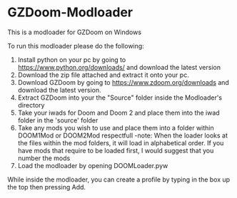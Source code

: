 # GZDoom-Modloader
This is a modloader for GZDoom on Windows

To run this modloader please do the following:
  1. Install python on your pc by going to https://www.python.org/downloads/ and download the latest version
  2. Download the zip file attached and extract it onto your pc. 
  3. Download GZDoom by going to https://www.zdoom.org/downloads and download the latest version. 
  4. Extract GZDoom into your the "Source" folder inside the Modloader's directory
  5. Take your iwads for Doom and Doom 2 and place them into the iwad folder in the 'source' folder
  6. Take any mods you wish to use and place them into a folder within DOOM1Mod or DOOM2Mod respectfull
    -note: When the loader looks at the files within the mod folders, it will load in alphabetical order. If you have mods that require to be loaded first, I would suggest that you number the mods
  7. Load the modloader by opening DOOMLoader.pyw
  
While inside the modloader, you can create a profile by typing in the box up the top then pressing Add.
